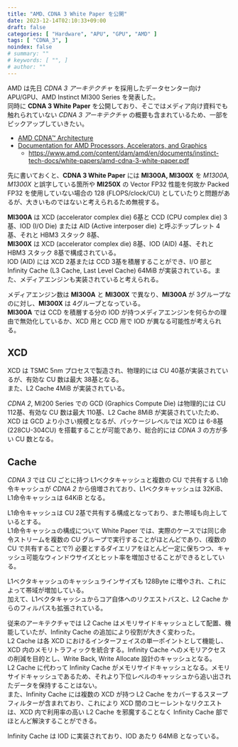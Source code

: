 ```yaml
---
title: "AMD、CDNA 3 White Paper を公開"
date: 2023-12-14T02:10:33+09:00
draft: false
categories: [ "Hardware", "APU", "GPU", "AMD" ]
tags: [ "CDNA_3", ]
noindex: false
# summary: ""
# keywords: [ "", ]
# author: ""
---
```


AMD は先日 *CDNA 3 アーキテクチャ* を採用したデータセンター向け APU/GPU、AMD Instinct MI300 Series を発表した。  
同時に **CDNA 3 White Paper** を公開しており、そこではメディア向け資料でも触れられていない *CDNA 3 アーキテクチャ* の概要も含まれているため、一部をピックアップしていきたい。  

 * [AMD CDNA™ Architecture](https://www.amd.com/en/technologies/cdna.html)
 * [Documentation for AMD Processors, Accelerators, and Graphics](https://www.amd.com/en/search/documentation/hub.html)
   * <https://www.amd.com/content/dam/amd/en/documents/instinct-tech-docs/white-papers/amd-cdna-3-white-paper.pdf>

先に書いておくと、**CDNA 3 White Paper** には **MI300A, MI300X** を *M1300A, M1300X* と誤字している箇所や **MI250X** の Vector FP32 性能を何故か Packed FP32 を使用していない場合の 128 (FLOPS/clock/CU) としていたりと問題があるが、大きいものではないと考えられるため無視する。  

**MI300A** は XCD (accelerator complex die) 6基と CCD (CPU complex die) 3基、IOD (I/O Die) または AID (Active interposer die) と呼ぶチップレット 4基、それと HBM3 スタック 8基、  
**MI300X** は XCD (accelerator complex die) 8基、IOD (AID) 4基、それと HBM3 スタック 8基で構成されている。  
IOD (AID) には XCD 2基または CCD 3基を積層することができ、I/O 部と Infinity Cache (L3 Cache, Last Level Cache) 64MiB が実装されている。また、メディアエンジンも実装されていると考えられる。  

メディアエンジン数は **MI300A** と **MI300X** で異なり、**MI300A** が 3グループなのに対し、**MI300X** は 4グループとなっている。  
**MI300A** では CCD を積層する分の IOD が持つメディアエンジンを何らかの理由で無効化しているか、XCD 用と CCD 用で IOD が異なる可能性が考えられる。  

## XCD
XCD は TSMC 5nm プロセスで製造され、物理的には CU 40基が実装されているが、有効な CU 数は最大 38基となる。  
また、L2 Cache 4MiB が実装されている。  

*CDNA 2*, MI200 Series での GCD (Graphics Compute Die) は物理的には CU 112基、有効な CU 数は最大 110基、L2 Cache 8MiB が実装されていたため、XCD は GCD より小さい規模となるが、パッケージレベルでは XCD は 6-8基 (228CU-304CU) を搭載することが可能であり、総合的には *CDNA 3* の方が多い CU 数となる。  

## Cache
*CDNA 3* では CU ごとに持つ L1ベクタキャッシュと複数の CU で共有する L1命令キャッシュが *CDNA 2* から倍増されており、L1ベクタキャッシュは 32KiB、L1命令キャッシュは 64KiB となる。  

L1命令キャッシュは CU 2基で共有する構成となっており、また帯域も向上しているとする。  
L1命令キャッシュの構成について White Paper では、実際のケースでは同じ命令ストリームを複数の CU グループで実行することがほとんどであり、(複数の CU で共有することで?) 必要とするダイエリアをほとんど一定に保ちつつ、キャッシュ可能なウィンドウサイズとヒット率を増加させることができるとしている。  

L1ベクタキャッシュのキャッシュラインサイズも 128Byte に増やされ、これによって帯域が増加している。  
加えて、L1ベクタキャッシュからコア自体へのリクエストバスと、L2 Cache からのフィルパスも拡張されている。  

従来のアーキテクチャでは L2 Cache はメモリサイドキャッシュとして配置、機能していたが、Infinity Cache の追加により役割が大きく変わった。  
L2 Cache は各 XCD におけるインターフェイスの単一ポイントとして機能し、XCD 内のメモリトラフィックを統合する。Infinity Cache へのメモリアクセスの削減を目的とし、Write Back, Write Allocate 設計のキャッシュとなる。  
L2 Cache に代わって Infinity Cache がメモリサイドキャッシュとなる。メモリサイドキャッシュであるため、それより下位レベルのキャッシュから追い出されたデータを保持することはない。  
また、Infinity Cache には複数の XCD が持つ L2 Cache をカバーするスヌープフィルターが含まれており、これにより XCD 間のコヒーレントなリクエストは、XCD 内で利用率の高い L2 Cache を邪魔することなく Infinity Cache 部でほとんど解決することができる。  

Infinity Cache は IOD に実装されており、IOD あたり 64MiB となっている。  

